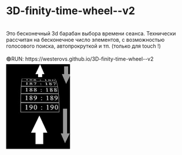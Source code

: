 # 3D-finity-time-wheel--v2
<br>
Это бесконечный 3d барабан выбора времени сеанса.
Технически рассчитан на бесконечное число элементов, с возможностью голосового поиска, автопрокруткой и тп.
(только для touch !)
<br>
<br>
🟢RUN: https://westerovs.github.io/3D-finity-time-wheel--v2
<br>
<img src="cover.jpg">
